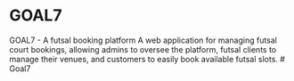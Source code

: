 # GOAL7
GOAL7 - A futsal booking platform A web application for managing futsal court bookings, allowing admins to oversee the platform, futsal clients to manage their venues, and customers to easily book available futsal slots.
#   G o a l 7  
 